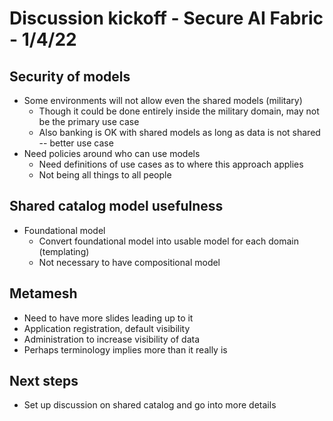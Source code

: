# Discussion kickoff - Secure AI Fabric - 1/4/22

## Security of models
- Some environments will not allow even the shared models (military)
  - Though it could be done entirely inside the military domain, may not be the primary use case
  - Also banking is OK with shared models as long as data is not shared -- better use case
- Need policies around who can use models
  - Need definitions of use cases as to where this approach applies
  - Not being all things to all people

## Shared catalog model usefulness
- Foundational model
  - Convert foundational model into usable model for each domain (templating)
  - Not necessary to have compositional model

## Metamesh
- Need to have more slides leading up to it
- Application registration, default visibility
- Administration to increase visibility of data
- Perhaps terminology implies more than it really is

## Next steps
- Set up discussion on shared catalog and go into more details

<!-- vim: ft=markdown
!-->
